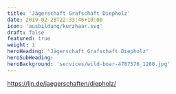 ```yaml
---
title: 'Jägerschaft Grafschaft Diepholz'
date: 2019-02-28T22:33:46+10:00
icon: 'ausbildung/kurzhaar.svg'
draft: false
featured: true
weight: 1
heroHeading: 'Jägerschaft Grafschaft Diepholz'
heroSubHeading: 
heroBackground: 'services/wild-boar-4787576_1280.jpg'
---
```


https://ljn.de/jaegerschaften/diepholz/
